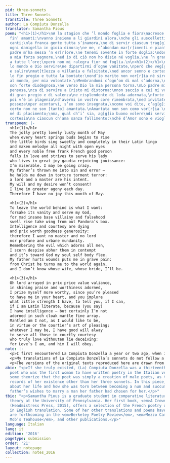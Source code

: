 ```yaml
---
pid: three-sonnets
title: Three Sonnets
transtitle: Three Sonnets
author: La Compiuta Donzella
translator: Samantha Pious
poem: "<h1>(1)</h1>\nA la stagion che ’l mondo foglia e fiora\nacresce gioia a tut[t]i
  fin’ amanti:\nvanno insieme a li giardini alora,\nche gli auscelletti fanno dolzi
  canti;\nla franca gente tutta s’inamora,\ne di servir ciascun trag[g]es’ inanti,\ned
  ogni damigella in gioia dimora;\ne me, n’abondan mar[r]imenti e pianti.\nCa lo mio
  padre m’ha messa ’n er[r]ore,\ne tenemi sovente in forte doglia:\ndonar mi vole
  a mia forza segnore,\ned io di ciò non ho disio né voglia,\ne ’n gran tormento vivo
  a tutte l’ore;\nperò non mi ralegra fior né foglia.\n\n<h1>(2)</h1>\nLasciar vor[r]ia
  lo mondo e Dio servire\ne dipartirmi d’ogne vanitate,\nperò che veg[g]io crescere
  e salire\nmat[t]ezza e villania e falsitate,\ned ancor senno e cortesia morire\ne
  lo fin pregio e tutta la bontate:\nond’io marito non vor[r]ia né sire,\nné stare
  al mondo, per mia volontate.\nMembrandomi c’ogn’om di mal s’adorna,\ndi ciaschedun
  son forte disdegnosa,\ne verso Dio la mia persona torna.\nLo padre mio mi fa stare
  pensosa,\nca di servire a Cristo mi distorna:\nnon saccio a cui mi vol dar per isposa.\n\n<h1>(3)</h1>\nOrnato
  di gran pregio e di valenza\ne risplendente di loda adornata,\nforte mi pregio più,
  poi v’è in plagenza\nd’avermi in vostro core rimembrata,\ned invitate a mia poca
  posseza\nper acontarvi, s’eo sono insegnata,\ncome voi dite, c’ag[g]io gran sapienza,\nma
  certo non ne son [tanto] amantata.\nAmantata non son como vor[r]ia \ndi gran vertute
  né di placimento;\nma, qual ch’i’ sia, ag[g]io buono volere\ndi servire con buona
  cortesia\na ciascun ch’ama sanza fallimento:\nché d’Amor sono e viogliolo ubidire."
transpoem: |-
  <h1>(1)</h1>
  The jolly pretty lovely lusty month of May
  when every heart springs buds begins to rise
  the little birds sing sweetly and completely in their Latin lingo
  and maken melodye all night with open eyes
  and every noble free frank French good person
  falls in love and strives to serve his lady
  who lives in great joy gaudia rejoicing jouissance:
  I’m miserable. I may be going crazy.
  My father’s thrown me into sin and error —
  he holds me down in torture torment terror:
  a lord and a master are his intent.
  My will and my desire won’t consent!
  I live in greater agony each day.
  Therefore I have no joy this month of May.

  <h1>(2)</h1>
  To leave the world behind is what I want:
  forsake its vanity and serve my God,
  for mad insane base villainy and falsehood
  swell rise take wing from out Pandora’s box.
  Intelligence and courtesy are dying
  and prix worth goodness generosity:
  therefore I want no master and no lord
  nor profane and urbane mundanity.
  Remembering the evil which adorns all men,
  I scorn despise abhor them in contempt
  and it’s toward God my soul self body flee.
  My father hurts wounds puts me in grave pain:
  from Christ he turns me to the world again,
  and I don’t know whose wife, whose bride, I’ll be.

  <h1>(3)</h1>
  Oh lord arrayed in prix price value valiance,
  in shining praise and worthiness adorned,
  I prize myself more worthy, since you’re pleased
  to have me in your heart, and you implore
  what little strength I have, to tell you, if I can,
  if I am Latin literate, because (you say)
  I have intelligence — but certainly I’m not
  adorned in such cloak mantle fine array.
  Mantled am I not, as I would like to be,
  in virtue or the courtier’s art of pleasing;
  whatever I may be, I have good will alway
  to serve all those in courtly courtesy
  who truly love withouten lie deceiving:
  for Love’s I am, and him I will obey.
note: |-
  <p>I first encountered La Compiuta Donzella a year or two ago, when I was first learning Italian, in a historical anthology of medieval and early modern literature. As a woman translator, I have always found it convenient to assume female authorship unless otherwise specified. I made no exception while reading and rewriting the sonnets of La Compiuta Donzella. Even knowing, as a student of medieval literature, that medieval poets and writers tend toward self-camouflage rather than self-revelation, I persisted in reading her poems autobiographically — or semi-autobiographically, at least.</p>
  <p>My translations of La Compiuta Donzella’s sonnets do not follow a literal phrase-by-phrase procedure, nor are they conventionally literary verse renderings. Instead, inspired by Caroline Bergvall’s Chaucerian re-visions in <em>Meddle English</em>, I opted for a sort of poetic archaeology, digging up buried idioms and lost meanings that were once common to the English and Italian vernaculars. At a practical level, this has entailed amplifying key words and abbreviating various others, as well as a certain amount of free association. I hope that parts of these translations will sound familiar to readers of Chaucer’s <em>Canterbury Tales</em>, Malory’s <em>Morte d’Arthur</em>, and anonymous early modern English and Scottish balladry.</p>
  <p>The versions of the original texts reproduced here are drawn from Gianfranco Contini’s anthology <em>Poeti del Duecento: Poesia cortese toscana e settentrionale</em> (1960).</p>
abio: "<p>If she truly existed, (La) Compiuta Donzella was a thirteenth-century Italian
  poet who was the first woman to have written poetry in the Italian vernacular. However,
  some theorize that the poet was simply a creation of male poets, as there are no
  records of her existence other than her three sonnets. In this piece, she writes
  about her life and how she was torn between becoming a nun and succumbing to her
  father’s wishes to marry a man her father had chosen for her.</p>"
tbio: "<p>Samantha Pious is a graduate student in comparative literature and literary
  theory at the University of Pennsylvania. Her first book, <em>A Crown of Violets</em>
  (Headmistress Press, 2015), offers a selection of the French poetry of Renée Vivien
  in English translation. Some of her other translations and poems have appeared or
  are forthcoming in the <em>Berkeley Poetry Review</em>, <em>Mezzo Cammin</em>, <em>Queen
  Mob’s Teahouse</em>, and other publications.</p>"
language: Italian
lang: it
edition: '2016'
pagetype: submission
order: '21'
layout: notepage
collection: notes_2016
---
```

